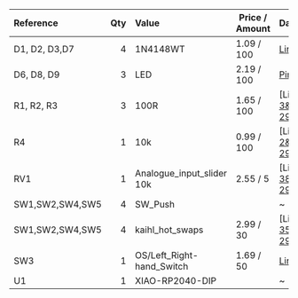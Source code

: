 | Reference     | Qty | Value                        | Price / Amount | Datasheet                                                                
| :------------ | ---:| :--------------------------- | -------------- | :------------------------------------------------------------------------
| D1, D2, D3,D7 |  4  | 1N4148WT                     | 1.09 / 100     | [Link](https://de.aliexpress.com/item/1005007807649334.html?spm=a2g0o.productlist.main.3.3cabHKHpHKHpiT&algo_pvid=9c0f8c3b-2f9a-4851-8d72-8fd3c745994a&algo_exp_id=9c0f8c3b-2f9a-4851-8d72-8fd3c745994a-2&pdp_ext_f=%7B%22order%22%3A%22157%22%2C%22eval%22%3A%221%22%2C%22fromPage%22%3A%22search%22%7D&pdp_npi=6%40dis%21EUR%211.13%211.09%21%21%211.30%211.25%21%402103846917594131406464378e25ff%2112000042270438468%21sea%21DE%216126981087%21X%211%210%21n_tag%3A-29919%3Bd%3A46f825b0%3Bm03_new_user%3A-29895&curPageLogUid=YbhGMaBQeAAY&utparam-url=scene%3Asearch%7Cquery_from%3A%7Cx_object_id%3A1005007807649334%7C_p_origin_prod%3A)             
| D6, D8, D9    |  3  | LED                          | 2.19 / 100     | [Pink version](https://de.aliexpress.com/item/1005003320296052.html?spm=a2g0o.productlist.main.1.416b5208oe3gZB&algo_pvid=a6f12a7f-c381-49a7-bb32-8604a07c3057&algo_exp_id=a6f12a7f-c381-49a7-bb32-8604a07c3057-0&pdp_ext_f=%7B%22order%22%3A%221243%22%2C%22eval%22%3A%221%22%2C%22fromPage%22%3A%22search%22%7D&pdp_npi=6%40dis%21EUR%212.30%210.99%21%21%212.64%211.14%21%4021039a5b17594047680414519e9278%2112000025195180423%21sea%21DE%210%21ABX%211%210%21n_tag%3A-29910%3Bd%3A46f825b0%3Bm03_new_user%3A-29895%3BpisId%3A5000000187464813&curPageLogUid=BS79vMs75j3P&utparam-url=scene%3Asearch%7Cquery_from%3A%7Cx_object_id%3A1005003320296052%7C_p_origin_prod%3A)
| R1, R2, R3    |  3  | 100R                         | 1.65 / 100     | [Link] (https://de.aliexpress.com/item/32847096736.html?spm=a2g0o.productlist.main.4.51591d45YYG7Dy&aem_p4p_detail=2025100206553314238997731040800010995634&algo_pvid=032cf9e6-7541-400d-9a0a-2fdefbdd0ae1&algo_exp_id=032cf9e6-7541-400d-9a0a-2fdefbdd0ae1-3&pdp_ext_f=%7B%22order%22%3A%22546%22%2C%22eval%22%3A%221%22%2C%22fromPage%22%3A%22search%22%7D&pdp_npi=6%40dis%21EUR%211.65%211.65%21%21%211.89%211.89%21%402103864c17594133335031047e21a5%2165227930941%21sea%21DE%216126981087%21X%211%210%21n_tag%3A-29919%3Bd%3A46f825b0%3Bm03_new_user%3A-29895&curPageLogUid=GP4LJ4fMQ0JK&utparam-url=scene%3Asearch%7Cquery_from%3A%7Cx_object_id%3A32847096736%7C_p_origin_prod%3A&search_p4p_id=2025100206553314238997731040800010995634_1)
| R4            |  1  | 10k                          | 0.99 / 100     | [Link] (https://de.aliexpress.com/item/1005008175194639.html?spm=a2g0o.productlist.main.3.5f8046e9vnsIPW&algo_pvid=648c5d43-e495-4d3d-8033-b6b37c73ac8c&algo_exp_id=648c5d43-e495-4d3d-8033-b6b37c73ac8c-2&pdp_ext_f=%7B%22order%22%3A%22373%22%2C%22eval%22%3A%221%22%2C%22fromPage%22%3A%22search%22%7D&pdp_npi=6%40dis%21EUR%211.41%210.99%21%21%2111.47%218.03%21%40211b619a17594134408648601e9787%2112000044112288459%21sea%21DE%216126981087%21X%211%210%21n_tag%3A-29919%3Bd%3A46f825b0%3Bm03_new_user%3A-29895&curPageLogUid=al9RDOa5xXew&utparam-url=scene%3Asearch%7Cquery_from%3A%7Cx_object_id%3A1005008175194639%7C_p_origin_prod%3A)
| RV1           |  1  | Analogue_input_slider 10k    | 2.55 / 5       | [Link] (https://de.aliexpress.com/item/1005006306313902.html?spm=a2g0o.productlist.main.39.1d6053223MynVC&algo_pvid=ff8bcfe5-5685-4c89-aa3a-ee6f518146ee&algo_exp_id=ff8bcfe5-5685-4c89-aa3a-ee6f518146ee-38&pdp_ext_f=%7B%22order%22%3A%2235%22%2C%22eval%22%3A%221%22%2C%22fromPage%22%3A%22search%22%7D&pdp_npi=6%40dis%21EUR%212.55%212.55%21%21%2120.82%2120.82%21%402103835e17594069869677017e07a8%2112000036694528189%21sea%21DE%216126981087%21X%211%210%21n_tag%3A-29919%3Bd%3A46f825b0%3Bm03_new_user%3A-29895&curPageLogUid=O31bGw2JD2FO&utparam-url=scene%3Asearch%7Cquery_from%3A%7Cx_object_id%3A1005006306313902%7C_p_origin_prod%3A)
| SW1,SW2,SW4,SW5 | 4 | SW_Push                      |                | ~                                                                         
| SW1,SW2,SW4,SW5 | 4 | kaihl_hot_swaps              | 2.99 / 30      | [Link] (https://de.aliexpress.com/item/1005009443356291.html?spm=a2g0o.productlist.main.36.3c01c36e5s67fd&algo_pvid=9a95888f-1467-4d22-ba4e-2a0a5343dcbc&algo_exp_id=9a95888f-1467-4d22-ba4e-2a0a5343dcbc-35&pdp_ext_f=%7B%22order%22%3A%229%22%2C%22eval%22%3A%221%22%2C%22fromPage%22%3A%22search%22%7D&pdp_npi=6%40dis%21EUR%213.65%211.79%21%21%2129.80%2114.62%21%40211b815c17594154964835439ed22b%2112000049117810260%21sea%21DE%216126981087%21X%211%210%21n_tag%3A-29919%3Bd%3A46f825b0%3Bm03_new_user%3A-29895&curPageLogUid=Y0dmpoYV0Rph&utparam-url=scene%3Asearch%7Cquery_from%3A%7Cx_object_id%3A1005009443356291%7C_p_origin_prod%3A)
SW3           |  1  | OS/Left_Right-hand_Switch      | 1.69 / 50      | [Link](https://de.aliexpress.com/item/1005006123805028.html?spm=a2g0o.detail.pcDetailTopMoreOtherSeller.4.1a10dFtTdFtTPa&gps-id=pcDetailTopMoreOtherSeller&scm=1007.40050.354490.0&scm_id=1007.40050.354490.0&scm-url=1007.40050.354490.0&pvid=71a908dc-51c8-4ef3-aafd-85a7bed5551c&_t=gps-id:pcDetailTopMoreOtherSeller,scm-url:1007.40050.354490.0,pvid:71a908dc-51c8-4ef3-aafd-85a7bed5551c,tpp_buckets:668%232846%238107%231934&pdp_ext_f=%7B%22order%22%3A%2271%22%2C%22eval%22%3A%221%22%2C%22sceneId%22%3A%2230050%22%2C%22fromPage%22%3A%22recommend%22%7D&pdp_npi=6%40dis%21EUR%214.97%211.69%21%21%2140.60%2113.80%21%40211b618e17595754708595171e8e66%2112000035859852610%21rec%21DE%216126981087%21XZ%211%210%21n_tag%3A-29919%3Bd%3A46f825b0%3Bm03_new_user%3A-29895&utparam-url=scene%3ApcDetailTopMoreOtherSeller%7Cquery_from%3A%7Cx_object_id%3A1005006123805028%7C_p_origin_prod%3A)         
| U1            |  1  | XIAO-RP2040-DIP              |                | ~                                                                         

